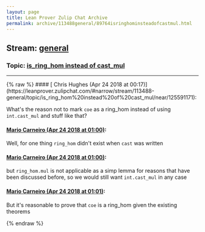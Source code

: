 ```yaml
---
layout: page
title: Lean Prover Zulip Chat Archive 
permalink: archive/113488general/89764isringhominsteadofcastmul.html
---
```


## Stream: [general](https://leanprover-community.github.io/archive/113488general/index.html)
### Topic: [is_ring_hom instead of cast_mul](https://leanprover-community.github.io/archive/113488general/89764isringhominsteadofcastmul.html)

---

<base href="https://leanprover.zulipchat.com">
{% raw %}
#### [ Chris Hughes (Apr 24 2018 at 00:17)](https://leanprover.zulipchat.com/#narrow/stream/113488-general/topic/is_ring_hom%20instead%20of%20cast_mul/near/125591171):
<p>What's the reason not to mark <code>coe</code> as a ring_hom instead of using <code>int.cast_mul</code> and stuff like that?</p>

#### [ Mario Carneiro (Apr 24 2018 at 01:00)](https://leanprover.zulipchat.com/#narrow/stream/113488-general/topic/is_ring_hom%20instead%20of%20cast_mul/near/125592816):
<p>Well, for one thing <code>ring_hom</code> didn't exist when <code>cast</code> was written</p>

#### [ Mario Carneiro (Apr 24 2018 at 01:00)](https://leanprover.zulipchat.com/#narrow/stream/113488-general/topic/is_ring_hom%20instead%20of%20cast_mul/near/125592828):
<p>but <code>ring_hom.mul</code> is not applicable as a simp lemma for reasons that have been discussed before, so we would still want <code>int.cast_mul</code> in any case</p>

#### [ Mario Carneiro (Apr 24 2018 at 01:01)](https://leanprover.zulipchat.com/#narrow/stream/113488-general/topic/is_ring_hom%20instead%20of%20cast_mul/near/125592850):
<p>But it's reasonable to prove that <code>coe</code> is a ring_hom given the existing theorems</p>


{% endraw %}
